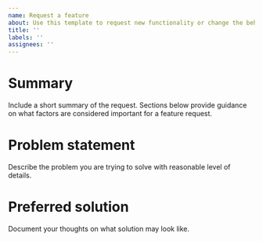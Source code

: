 ```yaml
---
name: Request a feature
about: Use this template to request new functionality or change the behavior of the library
title: ''
labels: ''
assignees: ''
---
```


# Summary
Include a short summary of the request. Sections below provide guidance on
what factors are considered important for a feature request.

# Problem statement
Describe the problem you are trying to solve with reasonable level of details.

# Preferred solution
Document your thoughts on what solution may look like.